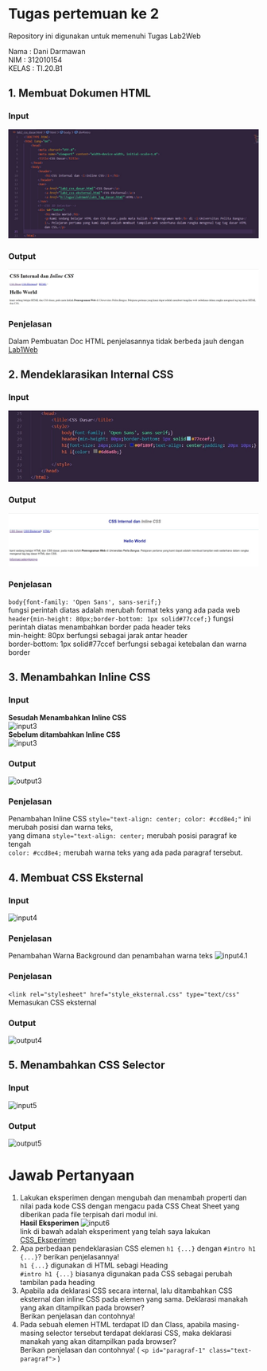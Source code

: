 # Tugas pertemuan ke 2
Repository ini digunakan untuk memenuhi Tugas Lab2Web

Nama    : Dani Darmawan<br>
NIM     : 312010154<br>
KELAS   : TI.20.B1 <br>
## 1. Membuat Dokumen HTML
### Input
![input1](foto/soal1.0.jpg)<br>
### Output
![output1](foto/soal1.1.jpg)<br>
### Penjelasan
Dalam Pembuatan Doc HTML penjelasannya tidak berbeda jauh dengan [Lab1Web](https://github.com/dandrwn/Lab1Web)
## 2. Mendeklarasikan Internal CSS
### Input
![input2](foto/soal2.0.jpg)<br>
### Output
![output2](foto/soal2.1.jpg)<br>
### Penjelasan
```body{font-family: 'Open Sans', sans-serif;} ``` <br>
fungsi perintah diatas adalah merubah format teks yang ada pada web<br>
```header{min-height: 80px;border-bottom: 1px solid#77ccef;}```
fungsi perintah diatas menambahkan border pada header teks <br>
min-height: 80px berfungsi sebagai jarak antar header<br>
border-bottom: 1px solid#77ccef berfungsi sebagai ketebalan dan warna border<br>
## 3. Menambahkan Inline CSS
### Input
**Sesudah Menambahkan Inline CSS**<br>
![input3](foto/soal3.0.jpg)<br>
**Sebelum ditambahkan Inline CSS**<br>
![input3](foto/sisa.jpg)<br>
### Output
![output3](foto/soal3.1.jpg)<br>
### Penjelasan
Penambahan Inline CSS ```style="text-align: center; color: #ccd8e4;"``` ini merubah posisi dan warna teks, <br>
yang dimana ```style="text-align: center;``` merubah posisi paragraf ke tengah <br>
```color: #ccd8e4;``` merubah warna teks yang ada pada paragraf tersebut.<br>
## 4. Membuat CSS Eksternal
### Input
![input4](foto/soal4.0.jpg)<br>
### Penjelasan
Penambahan Warna Background dan penambahan warna teks
![input4.1](foto/soal4.1.jpg)<br>
### Penjelasan
```<link rel="stylesheet" href="style_eksternal.css" type="text/css"```<br>
Memasukan CSS eksternal
### Output
![output4](foto/soal4.2.jpg)<br>

## 5. Menambahkan CSS Selector
### Input
![input5](foto/soal5.0.jpg)<br>
### Output
![output5](foto/soal5.1.jpg)<br>

# Jawab Pertanyaan
1. Lakukan eksperimen dengan mengubah dan menambah properti dan nilai pada kode CSS 
dengan mengacu pada CSS Cheat Sheet yang diberikan pada file terpisah dari modul ini.<br>
**Hasil Eksperimen**
![input6](foto/6.jpg)<br>
link di bawah adalah eksperiment yang telah saya lakukan<br>
[CSS_Eksperimen](style_eksternal.css)
2. Apa perbedaan pendeklarasian CSS elemen ```h1 {...}``` dengan ```#intro h1 {...}```? berikan 
penjelasannya!<br>
```h1 {...}``` digunakan di HTML sebagi Heading <br>
```#intro h1 {...}``` biasanya digunakan pada CSS sebagai perubah tambilan pada heading<br> 
3. Apabila ada deklarasi CSS secara internal, lalu ditambahkan CSS eksternal dan inline CSS pada 
elemen yang sama. Deklarasi manakah yang akan ditampilkan pada browser?<br> Berikan 
penjelasan dan contohnya!<br>
4. Pada sebuah elemen HTML terdapat ID dan Class, apabila masing-masing selector tersebut 
terdapat deklarasi CSS, maka deklarasi manakah yang akan ditampilkan pada browser?<br>
Berikan penjelasan dan contohnya! ( ```<p id="paragraf-1" class="text-paragraf">``` )<br>
